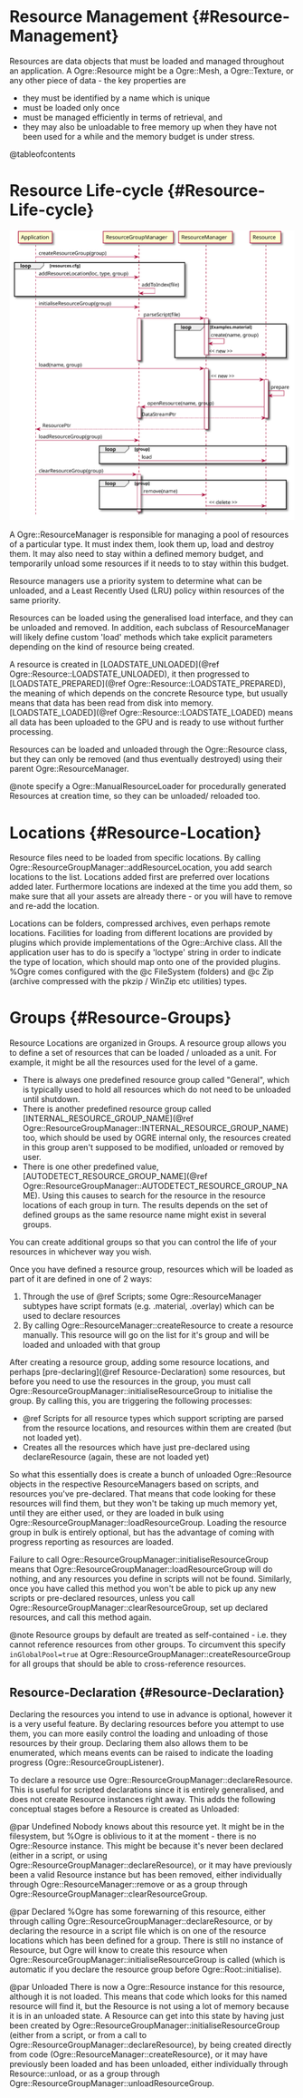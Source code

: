 # Resource Management {#Resource-Management}

Resources are data objects that must be loaded and managed throughout an application. A Ogre::Resource might be a Ogre::Mesh, a Ogre::Texture, or any other piece of data - the key properties are
- they must be identified by a name which is unique
- must be loaded only once
- must be managed efficiently in terms of retrieval, and 
- they may also be unloadable to free memory up when they have not been used for a while and the memory budget is under stress. 

@tableofcontents

# Resource Life-cycle {#Resource-Life-cycle}

![](images/ResourceManagement.svg)

A Ogre::ResourceManager is responsible for managing a pool of resources of a particular type. It must index them, look them up, load and destroy them. It may also need to stay within a defined memory budget, and temporarily unload some resources if it needs to to stay within this budget. 

Resource managers use a priority system to determine what can be unloaded, and a Least Recently Used (LRU) policy within resources of the same priority. 

Resources can be loaded using the generalised load interface, and they can be unloaded and removed. In addition, each subclass of ResourceManager will likely define custom 'load' methods which take explicit parameters depending on the kind of resource being created. 

A resource is created in [LOADSTATE_UNLOADED](@ref Ogre::Resource::LOADSTATE_UNLOADED), it then progressed to [LOADSTATE_PREPARED](@ref Ogre::Resource::LOADSTATE_PREPARED), the meaning of which depends on the concrete Resource type, but usually means that data has been read from disk into memory.
[LOADSTATE_LOADED](@ref Ogre::Resource::LOADSTATE_LOADED) means all data has been uploaded to the GPU and is ready to use without further processing.

Resources can be loaded and unloaded through the Ogre::Resource class, but they can only be removed (and thus eventually destroyed) using their parent Ogre::ResourceManager.

@note specify a Ogre::ManualResourceLoader for procedurally generated Resources at creation time, so they can be unloaded/ reloaded too.

# Locations {#Resource-Location}

Resource files need to be loaded from specific locations. By calling Ogre::ResourceGroupManager::addResourceLocation, you add search locations to the list. Locations added first are preferred over locations added later. Furthermore locations are indexed at the time you add them, so make sure that all your assets are already there - or you will have to remove and re-add the location.

Locations can be folders, compressed archives, even perhaps remote locations. Facilities for loading from different locations are provided by plugins which provide implementations of the Ogre::Archive class. All the application user has to do is specify a 'loctype' string in order to indicate the type of location, which should map onto one of the provided plugins. %Ogre comes configured with the @c FileSystem (folders) and @c Zip (archive compressed with the pkzip / WinZip etc utilities) types. 

# Groups {#Resource-Groups}

Resource Locations are organized in Groups. A resource group allows you to define a set of resources that can be loaded / unloaded as a unit. For example, it might be all the resources used for the level of a game.
- There is always one predefined resource group called "General", which is typically used to hold all resources which do not need to be unloaded until shutdown. 
- There is another predefined resource group called [INTERNAL_RESOURCE_GROUP_NAME](@ref Ogre::ResourceGroupManager::INTERNAL_RESOURCE_GROUP_NAME) too, which should be used by OGRE internal only, the resources created in this group aren't supposed to be modified, unloaded or removed by user. 
- There is one other predefined value, [AUTODETECT_RESOURCE_GROUP_NAME](@ref Ogre::ResourceGroupManager::AUTODETECT_RESOURCE_GROUP_NAME). Using this causes to search for the resource in the resource locations of each group in turn. The results depends on the set of defined groups as the same resource name might exist in several groups.

You can create additional groups so that you can control the life of your resources in whichever way you wish. 

Once you have defined a resource group, resources which will be loaded as part of it are defined in one of 2 ways:

1. Through the use of @ref Scripts; some Ogre::ResourceManager subtypes have
script formats (e.g. .material, .overlay) which can be used to declare resources
2. By calling Ogre::ResourceManager::createResource to create a resource manually.
This resource will go on the list for it's group and will be loaded
and unloaded with that group

After creating a resource group, adding some resource locations, and perhaps [pre-declaring](@ref Resource-Declaration) some resources, but before you need to use the resources in the group, you must call  Ogre::ResourceGroupManager::initialiseResourceGroup to initialise the group. By calling this, you are triggering the following processes:

- @ref Scripts for all resource types which support scripting are parsed from the resource locations, and resources within them are created (but not loaded yet).
- Creates all the resources which have just pre-declared using declareResource (again, these are not loaded yet)

So what this essentially does is create a bunch of unloaded Ogre::Resource objects in the respective ResourceManagers based on scripts, and resources you've pre-declared. That means that code looking for these resources will find them, but they won't be taking up much memory yet, until they are either used, or they are loaded in bulk using Ogre::ResourceGroupManager::loadResourceGroup. Loading the resource group in bulk is entirely optional, but has the advantage of coming with progress reporting as resources are loaded. 

Failure to call Ogre::ResourceGroupManager::initialiseResourceGroup means that Ogre::ResourceGroupManager::loadResourceGroup will do nothing, and any resources you define in scripts will not be found. Similarly, once you have called this method you won't be able to pick up any new scripts or pre-declared resources, unless you call Ogre::ResourceGroupManager::clearResourceGroup, set up declared resources, and call this method again.

@note Resource groups by default are treated as self-contained - i.e. they cannot reference resources from other groups. To circumvent this specify `inGlobalPool=true` at Ogre::ResourceGroupManager::createResourceGroup for all groups that should be able to cross-reference resources.

## Resource-Declaration {#Resource-Declaration}

Declaring the resources you intend to use in advance is optional, however it is a very useful feature.
By declaring resources before you attempt to use them, you can 
more easily control the loading and unloading of those resources
by their group. Declaring them also allows them to be enumerated, 
which means events can be raised to indicate the loading progress
(Ogre::ResourceGroupListener). 

To declare a resource use Ogre::ResourceGroupManager::declareResource. This is useful for scripted
declarations since it is entirely generalised, and does not create Resource instances right away.
This adds the following conceptual stages before a Resource is created as Unloaded:

@par Undefined
Nobody knows about this resource yet. It might be
in the filesystem, but %Ogre is oblivious to it at the moment - there 
is no Ogre::Resource instance. This might be because it's never been declared
(either in a script, or using Ogre::ResourceGroupManager::declareResource), or
it may have previously been a valid Resource instance but has been 
removed, either individually through Ogre::ResourceManager::remove or as a group
through Ogre::ResourceGroupManager::clearResourceGroup.

@par Declared
%Ogre has some forewarning of this resource, either
through calling Ogre::ResourceGroupManager::declareResource, or by declaring
the resource in a script file which is on one of the resource locations
which has been defined for a group. There is still no instance of Resource,
but Ogre will know to create this resource when 
Ogre::ResourceGroupManager::initialiseResourceGroup is called 
(which is automatic if you declare the resource group before Ogre::Root::initialise).

@par Unloaded
There is now a Ogre::Resource instance for this resource, 
although it is not loaded. This means that code which looks for this
named resource will find it, but the Resource is not using a lot of memory
because it is in an unloaded state. A Resource can get into this state
by having just been created by Ogre::ResourceGroupManager::initialiseResourceGroup
(either from a script, or from a call to Ogre::ResourceGroupManager::declareResource), by
being created directly from code (Ogre::ResourceManager::createResource), or it may
have previously been loaded and has been unloaded, either individually
through Resource::unload, or as a group through Ogre::ResourceGroupManager::unloadResourceGroup.